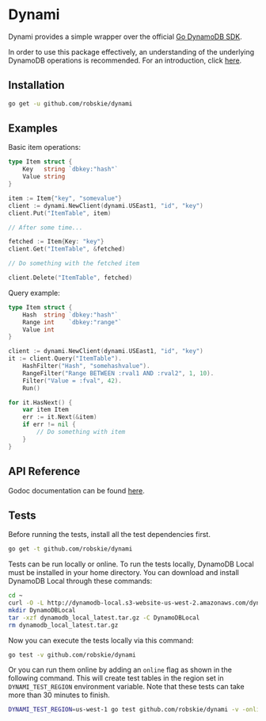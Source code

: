 # Dynami

Dynami provides a simple wrapper over the official [Go DynamoDB SDK][1].

In order to use this package effectively, an understanding of the underlying
DynamoDB operations is recommended. For an introduction, click [here][2].


[1]:https://docs.aws.amazon.com/sdk-for-go/api/service/dynamodb
[2]:https://docs.aws.amazon.com/amazondynamodb/latest/developerguide/Introduction.html


## Installation
```sh
go get -u github.com/robskie/dynami
```

## Examples

Basic item operations:

```go
type Item struct {
	Key   string `dbkey:"hash"`
	Value string
}

item := Item{"key", "somevalue"}
client := dynami.NewClient(dynami.USEast1, "id", "key")
client.Put("ItemTable", item)

// After some time...

fetched := Item{Key: "key"}
client.Get("ItemTable", &fetched)

// Do something with the fetched item

client.Delete("ItemTable", fetched)
```

Query example:

```go
type Item struct {
	Hash  string `dbkey:"hash"`
	Range int    `dbkey:"range"`
	Value int
}

client := dynami.NewClient(dynami.USEast1, "id", "key")
it := client.Query("ItemTable").
	HashFilter("Hash", "somehashvalue").
	RangeFilter("Range BETWEEN :rval1 AND :rval2", 1, 10).
	Filter("Value = :fval", 42).
	Run()

for it.HasNext() {
	var item Item
	err := it.Next(&item)
	if err != nil {
		// Do something with item
	}
}
```

## API Reference

Godoc documentation can be found [here][3].

[3]: https://godoc.org/github.com/robskie/dynami

## Tests

Before running the tests, install all the test dependencies first.

```sh
go get -t github.com/robskie/dynami
```

Tests can be run locally or online. To run the tests locally, DynamoDB Local 
must be installed in your home directory. You can download and install DynamoDB 
Local through these commands:

```sh
cd ~
curl -O -L http://dynamodb-local.s3-website-us-west-2.amazonaws.com/dynamodb_local_latest.tar.gz
mkdir DynamoDBLocal
tar -xzf dynamodb_local_latest.tar.gz -C DynamoDBLocal
rm dynamodb_local_latest.tar.gz
```
Now you can execute the tests locally via this command:

```sh
go test -v github.com/robskie/dynami
```

Or you can run them online by adding an `online` flag as shown in the following 
command. This will create test tables in the region set in `DYNAMI_TEST_REGION` 
environment variable. Note that these tests can take more than 30 minutes to 
finish.

```sh
DYNAMI_TEST_REGION=us-west-1 go test github.com/robskie/dynami -v -online -timeout 1h
```